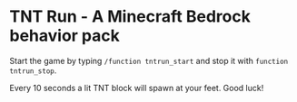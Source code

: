 # TNT Run - A Minecraft Bedrock behavior pack

Start the game by typing `/function tntrun_start` and stop it with `function tntrun_stop`.

Every 10 seconds a lit TNT block will spawn at your feet. Good luck!